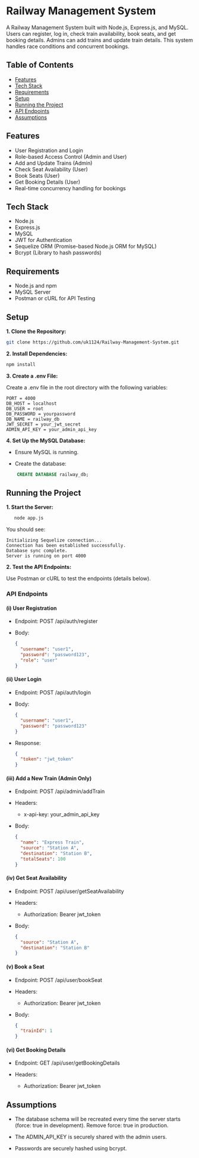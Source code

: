 # Railway Management System

A Railway Management System built with Node.js, Express.js, and MySQL. Users can register, log in, check train availability, book seats, and get booking details. Admins can add trains and update train details. This system handles race conditions and concurrent bookings.

## Table of Contents

- [Features](#features)
- [Tech Stack](#tech-stack)
- [Requirements](#requirements)
- [Setup](#setup)
- [Running the Project](#running-the-project)
- [API Endpoints](#api-endpoints)
- [Assumptions](#assumptions)

## Features

- User Registration and Login
- Role-based Access Control (Admin and User)
- Add and Update Trains (Admin)
- Check Seat Availability (User)
- Book Seats (User)
- Get Booking Details (User)
- Real-time concurrency handling for bookings

## Tech Stack

- Node.js
- Express.js
- MySQL
- JWT for Authentication
- Sequelize ORM (Promise-based Node.js ORM for MySQL)
- Bcrypt (Library to hash passwords)

## Requirements

- Node.js and npm
- MySQL Server
- Postman or cURL for API Testing

## Setup

**1. Clone the Repository:**

```bash
git clone https://github.com/uk1124/Railway-Management-System.git
```

**2. Install Dependencies:**

```bash
npm install
```

**3. Create a .env File:**

Create a .env file in the root directory with the following variables:

    PORT = 4000
    DB_HOST = localhost
    DB_USER = root
    DB_PASSWORD = yourpassword
    DB_NAME = railway_db
    JWT_SECRET = your_jwt_secret
    ADMIN_API_KEY = your_admin_api_key

**4. Set Up the MySQL Database:**

- Ensure MySQL is running.

- Create the database:

```sql
    CREATE DATABASE railway_db;
```

## Running the Project

**1. Start the Server:**

```bash
   node app.js
```

You should see:

    Initializing Sequelize connection...
    Connection has been established successfully.
    Database sync complete.
    Server is running on port 4000

**2. Test the API Endpoints:**

Use Postman or cURL to test the endpoints (details below).

### API Endpoints

#### (i) User Registration

- Endpoint: POST /api/auth/register

- Body:

  ```json
  {
    "username": "user1",
    "password": "password123",
    "role": "user"
  }
  ```

#### (ii) User Login

- Endpoint: POST /api/auth/login

- Body:

  ```json
  {
    "username": "user1",
    "password": "password123"
  }
  ```

- Response:

  ```json
  {
    "token": "jwt_token"
  }
  ```

#### (iii) Add a New Train (Admin Only)

- Endpoint: POST /api/admin/addTrain

- Headers:

  - x-api-key: your_admin_api_key

- Body:

  ```json
  {
    "name": "Express Train",
    "source": "Station A",
    "destination": "Station B",
    "totalSeats": 100
  }
  ```

#### (iv) Get Seat Availability

- Endpoint: POST /api/user/getSeatAvailability

- Headers:

  - Authorization: Bearer jwt_token

- Body:

  ```json
  {
    "source": "Station A",
    "destination": "Station B"
  }
  ```

#### (v) Book a Seat

- Endpoint: POST /api/user/bookSeat

- Headers:

  - Authorization: Bearer jwt_token

- Body:

  ```json
  {
    "trainId": 1
  }
  ```

#### (vi) Get Booking Details

- Endpoint: GET /api/user/getBookingDetails

- Headers:

  - Authorization: Bearer jwt_token

## Assumptions

- The database schema will be recreated every time the server starts (force: true in development). Remove force: true in production.

- The ADMIN_API_KEY is securely shared with the admin users.

- Passwords are securely hashed using bcrypt.
